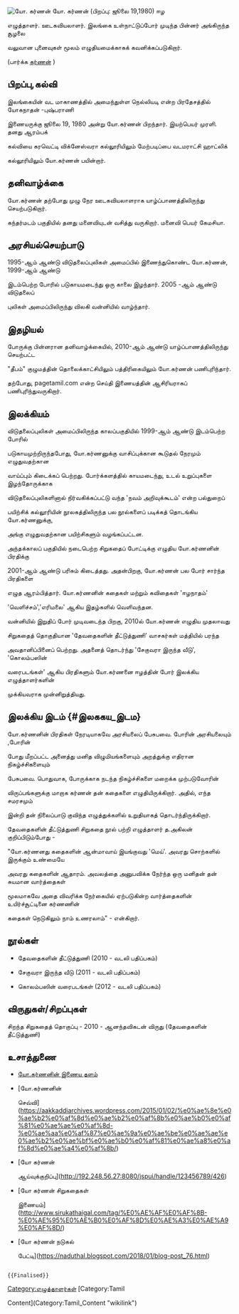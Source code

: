 ![யோ. கர்ணன்](யோ._கர்ணன்.jpg "யோ. கர்ணன்") யோ. கர்ணன் (பிறப்பு: ஜூலை 19,1980) ஈழ
எழுத்தாளர். ஊடகவியலாளர். இலங்கை உள்நாட்டுப்போர் முடிந்த பின்னர் அங்கிருந்த சூழலை
வலுவான புனைவுகள் மூலம் எழுதியமைக்காகக் கவனிக்கப்படுகிறார்.

(பார்க்க [கர்ணன்](கர்ணன்_(எழுத்தாளர்) "wikilink") )

## பிறப்பு,கல்வி

இலங்கையின் வட மாகாணத்தில் அமைந்துள்ள நெல்லியடி என்ற பிரதேசத்தில் யோகநாதன் -புஷ்பராணி
இணையருக்கு ஜூலை 19, 1980 அன்று யோ.கர்ணன் பிறந்தார். இயற்பெயர் முரளி. தனது ஆரம்பக்
கல்வியை கரவெட்டி விக்னேஸ்வரா கல்லூரியிலும் மேற்படிப்பை வடமராட்சி ஹாட்லிக்
கல்லூரியிலும் யோ.கர்ணன் பயின்றார்.

## தனிவாழ்க்கை

யோ.கர்ணன் தற்போது முழு நேர ஊடகவியலாளராக யாழ்ப்பாணத்திலிருந்து செயற்படுகிறார்.
கந்தர்மடம் பகுதியில் தனது மனைவியுடன் வசித்து வருகிறார். மனைவி பெயர் கேமசியா.

## அரசியல்செயற்பாடு

1995-ஆம் ஆண்டு விடுதலைப்புலிகள் அமைப்பில் இணைந்துகொண்ட யோ.கர்ணன், 1999-ஆம் ஆண்டு
இடம்பெற்ற போரில் படுகாயமடைந்து ஒரு காலை இழந்தார். 2005 -ஆம் ஆண்டு விடுதலைப்
புலிகள் அமைப்பிலிருந்து விலகி வன்னியில் வாழ்ந்தார்.

## இதழியல்

போருக்கு பின்னரான தனிவாழ்க்கையில், 2010-ஆம் ஆண்டு யாழ்ப்பாணத்திலிருந்து செயற்பட்ட
"தீபம்" குழுமத்தின் தொலைக்காட்சியிலும் பத்திரிகையிலும் யோ.கர்ணன் பணிபுரிந்தார்.
தற்போது, pagetamil.com என்ற செய்தி இணையத்தின் ஆசிரியராகப் பணிபுரிந்துவருகிறார்.

## இலக்கியம்

விடுதலைப்புலிகள் அமைப்பிலிருந்த காலப்பகுதியில் 1999-ஆம் ஆண்டு இடம்பெற்ற போரில்
படுகாயமுற்றிருந்தபோது, யோ.கர்ணனுக்கு வாசிப்புக்கான கூடுதல் நேரமும் எழுதுவதற்கான
வாய்ப்பும் கிடைக்கப் பெற்றது. போர்க்களத்தில் காயமடைந்து, உடல் உறுப்புகளை இழந்தோருக்காக
விடுதலைப்புலிகளினால் நிர்வகிக்கப்பட்டு வந்த \'நவம் அறிவுக்கூடம்\' என்ற பல்துறைப்
பயிற்சிக் கல்லூரியின் நூலகத்திலிருந்த பல நூல்களைப் படிக்கத் தொடங்கிய யோ.கர்ணனுக்கு,
அங்கு எழுதுவதற்கான பயிற்சிகளும் வழங்கப்பட்டன.

அந்தக்காலப் பகுதியில் நடைபெற்ற சிறுகதைப் போட்டிக்கு எழுதிய யோ.கர்ணனின் பிரதிக்கு
2001-ஆம் ஆண்டு பரிசும் கிடைத்தது. அதன்பிறகு, யோ.கர்ணன் பல போர் சார்ந்த பிரதிகளை
எழுத ஆரம்பித்தார். யோ.கர்ணனின் கதைகள் மற்றும் கவிதைகள் \'ஈழநாதம்\'
\'வெளிச்சம்\',\'எரிமலை\' ஆகிய இதழ்களில் வெளிவந்தன.

வன்னியில் இறுதிப் போர் முடிவடைந்த பிறகு, 2010ல் யோ.கர்ணன் எழுதிய முதலாவது
சிறுகதைத் தொகுதியான \'தேவதைகளின் தீட்டுத்துணி\' வாசகர்கள் மத்தியில் பரந்த
அவதானிப்பினைப் பெற்றது. அதனைத் தொடர்ந்து \'சேகுவரா இருந்த வீடு\', \'கொலம்பஸின்
வரைபடங்கள்\' ஆகிய பிரதிகளும் யோ.கர்ணனை ஈழத்தின் போர் இலக்கிய எழுத்தாளர்களின்
முக்கியவராக முன்னிறுத்தியது.

## இலக்கிய இடம் {#இலககய_இடம}

யோ.கர்ணனின் பிரதிகள் நேரடியாகவே அரசியலைப் பேசுபவை. போரின் அரசியலையும் ,போரின்
போது மீறப்பட்ட அனைத்து மனித விழுமியங்களையும் அறத்துக்கு எதிரான நிகழ்ச்சிகளையும்
பேசுபவை. பொதுவாக, போருக்காக நடந்த நிகழ்ச்சிகளை மறைக்க முற்படுவோரின்
விருப்பங்களுக்கு மாறாக கர்ணன் தன் கதைகளை எழுதியிருக்கிறார். அதில், எந்த சமரசமும்
இன்றி தன் நிலைப்பாடு குவிந்த எழுத்துக்களில் உறுதியாகத் தொடர்ந்திருக்கிறார்.

தேவதைகளின் தீட்டுத்துணி சிறுகதை நூல் பற்றி எழுத்தாளர் த.அகிலன் குறிப்பிடும்போது -
"யோ.கர்ணனது கதைகளின் ஆன்மாவாய் இயங்குவது 'மெய்'. அவரது சொற்களில் இருக்கும் உண்மையே
அவரது கதைகளின் ஆதாரம். அவலத்தை அனுபவிக்க நேர்ந்த ஒரு மனிதன் தன் சுயமான வார்த்தைகள்
மூலமாகவே அதை விவரிக்க நேர்கையில் ஏற்படுகின்ற வார்த்தைகளின் உயிர்ச்சூட்டினை கர்ணணின்
கதைகள் நெடுகிலும் நாம் உணரலாம்\" - என்கிறார்.

## நூல்கள்

-   தேவதைகளின் தீட்டுத்துணி (2010 - வடலி பதிப்பகம்)
-   சேகுவரா இருந்த வீடு (2011 - வடலி பதிப்பகம்)
-   கொலம்பஸின் வரைபடங்கள் (2012 - வடலி பதிப்பகம்)

## விருதுகள்/சிறப்புகள்

சிறந்த சிறுகதைத் தொகுப்பு - 2010 - ஆனந்தவிகடன் விருது (தேவதைகளின் தீட்டுத்துணி)

## உசாத்துணை

-   [யோ.கர்ணனின் இணைய தளம்](https://yokarnan.blogspot.com/)
-   [யோ.கர்ணனின்
    செவ்வி](https://aakkaddiarchives.wordpress.com/2015/01/02/%e0%ae%8e%e0%ae%b2%e0%af%8d%e0%ae%b2%e0%af%8b%e0%ae%b0%e0%af%81%e0%ae%ae%e0%af%8d-%e0%ae%aa%e0%af%87%e0%ae%9a%e0%ae%be%e0%ae%ae%e0%ae%b2%e0%ae%bf%e0%ae%b0%e0%af%81%e0%ae%a8%e0%af%8d%e0%ae%a4%e0%af%8b/)
-   [யோ கர்ணன்
    ஆய்வுக்குறிப்பு](http://192.248.56.27:8080/jspui/handle/123456789/426)
-   [யோ கர்ணன் சிறுகதைகள்
    இணையம்](http://www.sirukathaigal.com/tag/%E0%AE%AF%E0%AF%8B-%E0%AE%95%E0%AE%B0%E0%AF%8D%E0%AE%A3%E0%AE%A9%E0%AF%8D/)
-   [யோ கர்ணன் நடுகல்
    பேட்டி](https://naduthal.blogspot.com/2018/01/blog-post_76.html)

```{=mediawiki}
{{Finalised}}
```
[Category:எழுத்தாளர்கள்](Category:எழுத்தாளர்கள் "wikilink") [Category:Tamil
Content](Category:Tamil_Content "wikilink")

